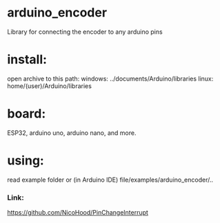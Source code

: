 # arduino_encoder
Library for connecting the encoder to any arduino pins

# install:
open archive to this path:
windows: ../documents/Arduino/libraries
linux: home/(user)/Arduino/libraries

# board:
ESP32, arduino uno, arduino nano, and more.

# using:
read example folder or (in Arduino IDE) file/examples/arduino_encoder/..

### Link:
https://github.com/NicoHood/PinChangeInterrupt
